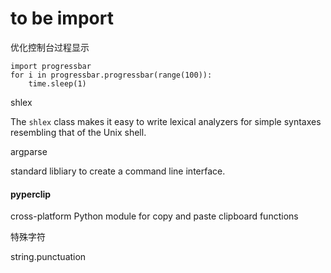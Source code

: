 # to be import



优化控制台过程显示

```
import progressbar
for i in progressbar.progressbar(range(100)):
    time.sleep(1)
```

shlex&#x20;

The `shlex` class makes it easy to write lexical analyzers for simple syntaxes resembling that of the Unix shell.

argparse

standard libliary to create a command line interface.



#### pyperclip

cross-platform Python module for copy and paste clipboard functions



特殊字符

string.punctuation
